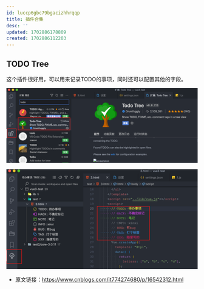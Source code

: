 ```yaml
---
id: luccp6gbc79bgacizhhrqqp
title: 插件合集
desc: ''
updated: 1702886178809
created: 1702886112203
---
```


## TODO Tree

这个插件很好用，可以用来记录TODO的事项，同时还可以配置其他的字段。

![图 0](assets/images/855125be89245e908c63ef6678b54ed184167bf23e96e1948066fb1c15afb594.png)  

![图 1](assets/images/a75f675a28c51d9181cd5d0b7a93a940ec8986c37a02ace1def94103b1f35b62.png)  


* 原文链接：https://www.cnblogs.com/it774274680/p/16542312.html